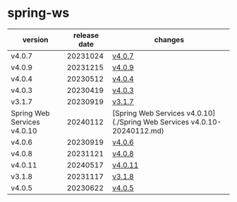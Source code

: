 # spring-ws

|           version           | release date |                                 changes                                  |
|-----------------------------|--------------|--------------------------------------------------------------------------|
| v4.0.7                      | 20231024     | [v4.0.7](./v4.0.7-20231024.md)                                           |
| v4.0.9                      | 20231215     | [v4.0.9](./v4.0.9-20231215.md)                                           |
| v4.0.4                      | 20230512     | [v4.0.4](./v4.0.4-20230512.md)                                           |
| v4.0.3                      | 20230419     | [v4.0.3](./v4.0.3-20230419.md)                                           |
| v3.1.7                      | 20230919     | [v3.1.7](./v3.1.7-20230919.md)                                           |
| Spring Web Services v4.0.10 | 20240112     | [Spring Web Services v4.0.10](./Spring Web Services v4.0.10-20240112.md) |
| v4.0.6                      | 20230919     | [v4.0.6](./v4.0.6-20230919.md)                                           |
| v4.0.8                      | 20231121     | [v4.0.8](./v4.0.8-20231121.md)                                           |
| v4.0.11                     | 20240517     | [v4.0.11](./v4.0.11-20240517.md)                                         |
| v3.1.8                      | 20231117     | [v3.1.8](./v3.1.8-20231117.md)                                           |
| v4.0.5                      | 20230622     | [v4.0.5](./v4.0.5-20230622.md)                                           |

